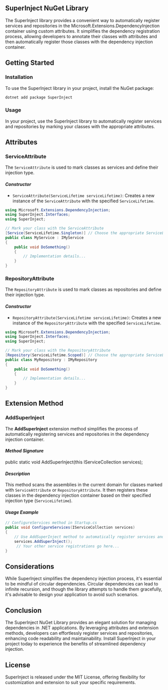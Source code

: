 ## SuperInject NuGet Library

The SuperInject library provides a convenient way to automatically register services and repositories in the Microsoft.Extensions.DependencyInjection container using custom attributes. It simplifies the dependency registration process, allowing developers to annotate their classes with attributes and then automatically register those classes with the dependency injection container.
## Getting Started
### Installation
To use the SuperInject library in your project, install the NuGet package:
```sh
dotnet add package SuperInject 
```
### Usage
In your project, use the SuperInject library to automatically register services and repositories by marking your classes with the appropriate attributes.
## Attributes
### ServiceAttribute
The `ServiceAttribute` is used to mark classes as services and define their injection type.
#### ***Constructor***
- `ServiceAttribute(ServiceLifetime serviceLifetime)`: Creates a new instance of the `ServiceAttribute` with the specified `ServiceLifetime`.

```cs
using Microsoft.Extensions.DependencyInjection;
using SuperInject.Interfaces;
using SuperInject;

// Mark your class with the ServiceAttribute
[Service(ServiceLifetime.Singleton)] // Choose the appropriate ServiceLifetime
public class MyService : IMyService
{
    public void DoSomething()
    {
        // Implementation details...
    }
}
```
### RepositoryAttribute
The `RepositoryAttribute` is used to mark classes as repositories and define their injection type.
#### ***Constructor***
- `RepositoryAttribute(ServiceLifetime serviceLifetime)`: Creates a new instance of the `RepositoryAttribute` with the specified `ServiceLifetime`.

```cs
using Microsoft.Extensions.DependencyInjection;
using SuperInject.Interfaces;
using SuperInject;

// Mark your class with the RepositoryAttribute
[Repository(ServiceLifetime.Scoped)] // Choose the appropriate ServiceLifetime
public class MyRepository : IMyRepository
{
    public void DoSomething()
    {
        // Implementation details...
    }
}

```
## Extension Method
### AddSuperInject
The **AddSuperInject** extension method simplifies the process of automatically registering services and repositories in the dependency injection container.
#### ***Method Signature***

public static void AddSuperInject(this IServiceCollection services); 
#### ***Description***
This method scans the assemblies in the current domain for classes marked with `ServiceAttribute` or `RepositoryAttribute`. It then registers these classes in the dependency injection container based on their specified injection type (`ServiceLifetime`).
#### ***Usage Example***
```cs
// ConfigureServices method in Startup.cs
public void ConfigureServices(IServiceCollection services)
{
    // Use AddSuperInject method to automatically register services and repositories
    services.AddSuperInject();
     // Your other service registrations go here...
}
```
## Considerations
While SuperInject simplifies the dependency injection process, it's essential to be mindful of circular dependencies. Circular dependencies can lead to infinite recursion, and though the library attempts to handle them gracefully, it's advisable to design your application to avoid such scenarios.
## Conclusion
The SuperInject NuGet Library provides an elegant solution for managing dependencies in .NET applications. By leveraging attributes and extension methods, developers can effortlessly register services and repositories, enhancing code readability and maintainability. Install SuperInject in your project today to experience the benefits of streamlined dependency injection.
## License
SuperInject is released under the MIT License, offering flexibility for customization and extension to suit your specific requirements.

